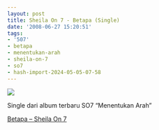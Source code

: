 ```yaml
---
layout: post
title: Sheila On 7 - Betapa (Single)
date: '2008-06-27 15:20:51'
tags:
- '507'
- betapa
- menentukan-arah
- sheila-on-7
- so7
- hash-import-2024-05-05-07-58
---
```


[![](https://i1.wp.com/wpkami.com/devilpenakut/wp-content/uploads/2008/06/sheilacovercopyin21.jpg?resize=200%2C199)](https://i1.wp.com/wpkami.com/devilpenakut/wp-content/uploads/2008/06/sheilacovercopyin21.jpg)

Single dari album terbaru SO7 “Menentukan Arah”

[Betapa – Sheila On 7](http://www13.indowebster.com/4c2432bcaa1d91e92e96ee0426e5ec64.mp3)

<!--kg-card-end: html-->